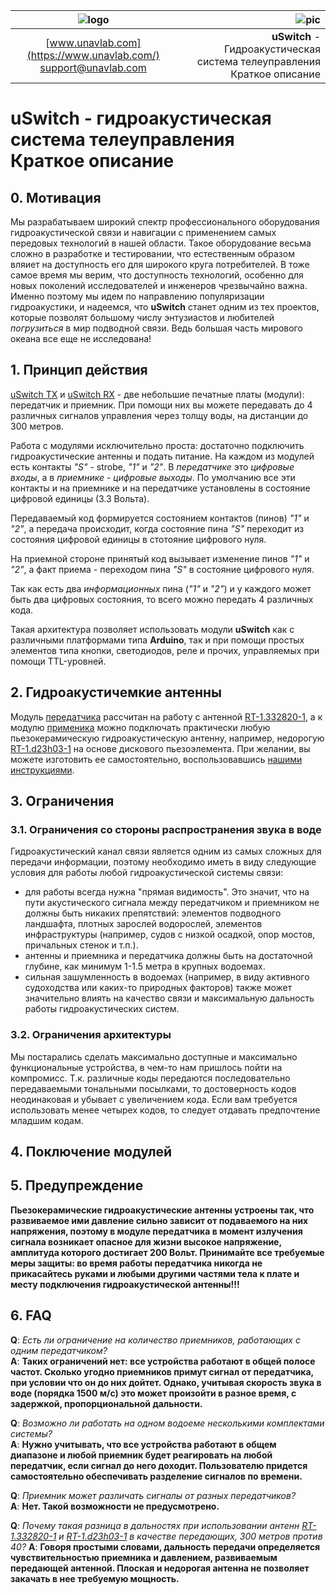 
| ![logo](https://ucnl.github.io/documentation/sm_logo.png) | ![pic]() |
| :---: | ---: |
| [www.unavlab.com](https://www.unavlab.com/) <br/> [support@unavlab.com](mailto:support@unavlab.com) | **uSwitch** - Гидроакустическая система телеуправления <br/> Краткое описание |

# **uSwitch** - гидроакустическая система телеуправления <br/> Краткое описание

<div style="page-break-after: always;"></div>

## 0. Мотивация
Мы разрабатываем широкий спектр профессионального оборудования гидроакустической связи и навигации с применением самых передовых технологий в нашей области. Такое оборудование весьма сложно в разработке и тестировании, что естественным образом вляиет на доступность его для широкого круга потребителей. 
В тоже самое время мы верим, что доступность технологий, особенно для новых поколений исследователей и инженеров чрезвычайно важна. Именно поэтому мы идем по направлению популяризации гидроакустики, и надеемся, что **uSwitch** станет одним из тех проектов, которые позволят большому числу энтузиастов и любителей _погрузиться_ в мир подводной связи. Ведь большая часть мирового океана все еще не исследована!


## 1. Принцип действия
[uSwitch TX](uSwitch_TX_Specification_ru) и [uSwitch RX](uSwitch_RX_Specification_ru) - две небольшие печатные платы (модули): передатчик и приемник. При помощи них вы можете передавать до 4 различных сигналов управления через толщу воды, на дистанции до 300 метров.

Работа с модулями исключительно проста: достаточно подключить гидроакустические антенны и подать питание.
На каждом из модулей есть контакты *"S"* - strobe, *"1"* и *"2"*. В _передатчике_ это _цифровые входы_, а в _приемнике_ - _цифровые выходы_.
По умолчанию все эти контакты и на приемнике и на передатчике установлены в состояние цифровой единицы (3.3 Вольта). 

Передаваемый код формируется состоянием контактов (пинов) *"1"* и *"2"*, а передача происходит, когда состояние пина *"S"* переходит из состояния цифровой единицы в стотояние цифрового нуля.

На приемной стороне принятый код вызывает изменение пинов *"1"* и *"2"*, а факт приема - переходом пина *"S"* в состояние цифрового нуля.

Так как есть два _информационных_ пина (*"1"* и *"2"*) и у каждого может быть два цифровых состояния, то всего можно передать 4 различных кода.

Такая архитектура позволяет использовать модули **uSwitch** как с различными платформами типа **Arduino**, так и при помощи простых элементов типа кнопки, светодиодов, реле и прочих, управляемых при помощи TTL-уровней.

## 2. Гидроакустичемкие антенны
Модуль [передатчика](uSwitch_TX_Specification_ru) рассчитан на работу с антенной [RT-1.332820-1](https://docs.unavlab.com/documentation/RU/Transducers/RT_1_332820_1_Specification_ru.html), а к модулю [применика](uSwitch_RX_Specification_ru) можно подключать практически любую пьезокерамическую гидроакустическую антенну, например, недорогую [RT-1.d23h03-1](/products/Transducers/RT_1_d23h03_1_ru) на основе дискового пьезоэлемента.
При желании, вы можете изготовить ее самостоятельно, воспользовавшись [нашими инструкциями](/projects/disk_hydrophone/README_RU.html).

## 3. Ограничения
### 3.1. Ограничения со стороны распространения звука в воде
Гидроакустический канал связи является одним из самых сложных для передачи информации, поэтому необходимо иметь в виду следующие условия для работы любой гидроакустической системы связи:
- для работы всегда нужна "прямая видимость". Это значит, что на пути акустического сигнала между передатчиком и приемником не должны быть никаких препятствий: элементов подводного ландшафта, плотных зарослей водорослей, элементов инфраструктуры (например, судов с низкой осадкой, опор мостов, причальных стенок и т.п.). 
- антенны и приемника и передатчика должны быть на достаточной глубине, как минимум 1-1.5 метра в крупных водоемах.
- сильная зашумленность в водоемах (например, в виду активного судоходства или каких-то природных факторов) также может значительно влиять на качество связи и максимальную дальность работы гидроакустических систем.

### 3.2. Ограничения архитектуры
Мы постарались сделать максимально доступные и максимально функциональные устройства, в чем-то нам пришлось пойти на компромисс. Т.к. различные коды передаются последовательно передаваемыми тональными посылками, то достоверность кодов неодинаковая и убывает с увеличением кода. Если вам требуется использовать менее четырех кодов, то следует отдавать предпочтение младшим кодам.

## 4. Поключение модулей

## 5. Предупреждение
**Пьезокерамические гидроакустические антенны устроены так, что развиваемое ими давление сильно зависит от подаваемого на них напряжения, поэтому в модуле передатчика в момент излучения сигнала возникает опасное для жизни высокое напряжение, амплитуда которого достигает 200 Вольт. Принимайте все требуемые меры защиты: во время работы передатчика никогда не прикасайтесь руками и любыми другими частями тела к плате и месту подключения гидроакустической антенны!!!**


## 6. FAQ
**Q**: *Есть ли ограничение на количество приемников, работающих с одним передатчиком?*  
**А**: **Таких ограничений нет: все устройства работают в общей полосе частот. Сколько угодно приемников примут сигнал от передатчика, при условии что он до них дойтет. Однако, учитывая скорость звука в воде (порядка 1500 м/с) это может произойти в разное время, с задержкой, пропорциональной дальности.**  

**Q**: *Возможно ли работать на одном водоеме несколькими комплектами системы?*  
**A**: **Нужно учитывать, что все устройства работают в общем диапазоне и любой приемник будет реагировать на любой передатчик, если сигнал до него доходит. Пользователю придется самостоятельно обеспечивать разделение сигналов по времени.**  

**Q**: *Приемник может различать сигналы от разных передатчиков?*  
**A**: **Нет. Такой возможности не предусмотрено.**  

**Q**: *Почему такая разница в дальностях при использовании антенн [RT-1.332820-1](https://docs.unavlab.com/documentation/RU/Transducers/RT_1_332820_1_Specification_ru.html) и [RT-1.d23h03-1](/products/Transducers/RT_1_d23h03_1_ru) в качестве передающих, 300 метров против 40?*
**A**: **Говоря простыми словами, дальность передачи определяется чувствительностью приемника и давлением, развиваемым передающей антенной. Плоская и недорогая антенна не позволяет закачать в нее требуемую мощность.**
